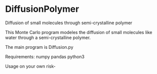 # DiffusionPolymer
Diffusion of small molecules through semi-crystalline polymer

This Monte Carlo program modeles the diffusion of small molecules like water through a semi-crystalline polymer.

The main program is Diffusion.py

Requirements:
numpy
pandas
python3

Usage on your own risk-
